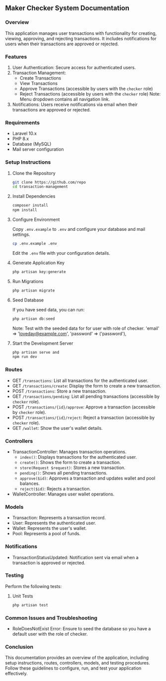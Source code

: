## Maker Checker System Documentation

### Overview

This application manages user transactions with functionality for creating, viewing, approving, and rejecting transactions. It includes notifications for users when their transactions are approved or rejected.

### Features

1. User Authentication: Secure access for authenticated users.
2. Transaction Management:
   - Create Transactions
   - View Transactions
   - Approve Transactions (accessible by users with the `checker` role)
   - Reject Transactions (accessible by users with the `checker` role)
   Note: Menu dropdown contains all navigation link.
3. Notifications: Users receive notifications via email when their transactions are approved or rejected.

### Requirements

- Laravel 10.x
- PHP 8.x
- Database (MySQL)
- Mail server configuration

### Setup Instructions

1. Clone the Repository

   ```bash
   git clone https://github.com/repo
   cd transaction-management
   ```

2. Install Dependencies

   ```bash
   composer install
   npm install
   ```

3. Configure Environment

   Copy `.env.example` to `.env` and configure your database and mail settings.

   ```bash
   cp .env.example .env
   ```

   Edit the `.env` file with your configuration details.

4. Generate Application Key

   ```bash
   php artisan key:generate
   ```

5. Run Migrations

   ```bash
   php artisan migrate
   ```

6. Seed Database

   If you have seed data, you can run:

   ```bash
   php artisan db:seed
   ```

   Note: Test with the seeded data for for user with role of checker.
   'email' => 'loveday@example.com',
   'password' => ('password'),

7. Start the Development Server

   ```bash
   php artisan serve and
   npm run dev
   ```

### Routes

- GET `/transactions`: List all transactions for the authenticated user.
- GET `/transactions/create`: Display the form to create a new transaction.
- POST `/transactions`: Store a new transaction.
- GET `/transactions/pending`: List all pending transactions (accessible by `checker` role).
- POST `/transactions/{id}/approve`: Approve a transaction (accessible by `checker` role).
- POST `/transactions/{id}/reject`: Reject a transaction (accessible by `checker` role).
- GET `/wallet`: Show the user's wallet details.

### Controllers

- TransactionController: Manages transaction operations.
  - `index()`: Displays transactions for the authenticated user.
  - `create()`: Shows the form to create a transaction.
  - `store(Request $request)`: Stores a new transaction.
  - `pending()`: Shows all pending transactions.
  - `approve($id)`: Approves a transaction and updates wallet and pool balances.
  - `reject($id)`: Rejects a transaction.
- WalletController: Manages user wallet operations.

### Models

- Transaction: Represents a transaction record.
- User: Represents the authenticated user.
- Wallet: Represents the user's wallet.
- Pool: Represents a pool of funds.

### Notifications

- TransactionStatusUpdated: Notification sent via email when a transaction is approved or rejected.

### Testing

Perform the following tests:

1. Unit Tests

   ```bash
   php artisan test
   ```

### Common Issues and Troubleshooting

- RoleDoesNotExist Error: Ensure to seed the database so you have a default user with the role of checker.

### Conclusion

This documentation provides an overview of the application, including setup instructions, routes, controllers, models, and testing procedures. Follow these guidelines to configure, run, and test your application effectively.